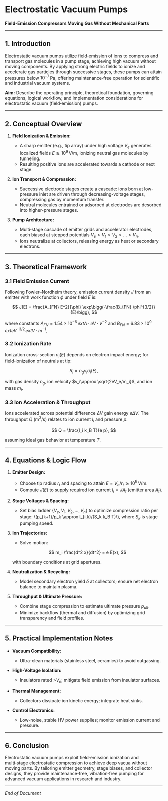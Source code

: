 # Electrostatic Vacuum Pumps
**Field-Emission Compressors Moving Gas Without Mechanical Parts**

---

## 1. Introduction

Electrostatic vacuum pumps utilize field‑emission of ions to compress and transport gas molecules in a pump stage, achieving high vacuum without moving components. By applying strong electric fields to ionize and accelerate gas particles through successive stages, these pumps can attain pressures below $10^{-7}$ Pa, offering maintenance‑free operation for scientific and industrial vacuum systems.

**Aim:** Describe the operating principle, theoretical foundation, governing equations, logical workflow, and implementation considerations for electrostatic vacuum (field‑emission) pumps.

---

## 2. Conceptual Overview

1. **Field Ionization & Emission:**

   * A sharp emitter (e.g., tip array) under high voltage $V_e$ generates localized fields $E\gtrsim 10^9$ V/m, ionizing neutral gas molecules by tunneling.
   * Resulting positive ions are accelerated towards a cathode or next stage.

2. **Ion Transport & Compression:**

   * Successive electrode stages create a cascade: ions born at low-pressure inlet are driven through decreasing-voltage stages, compressing gas by momentum transfer.
   * Neutral molecules entrained or adsorbed at electrodes are desorbed into higher-pressure stages.

3. **Pump Architecture:**

   * Multi‑stage cascade of emitter grids and accelerator electrodes, each biased at stepped potentials $V_e > V_1 > V_2 > \dots > V_n$.
   * Ions neutralize at collectors, releasing energy as heat or secondary electrons.

---

## 3. Theoretical Framework

### 3.1 Field Emission Current

Following Fowler–Nordheim theory, emission current density $J$ from an emitter with work function $\phi$ under field $E$ is:

$$
J(E) = \frac{A_{FN} E^2}{\phi} \exp\bigg(-\frac{B_{FN} \phi^{3/2}}{E}\bigg),
$$

where constants $A_{FN} = 1.54 \times 10^{-6}\,	ext{A·eV·V}^{-2}$ and $B_{FN} = 6.83 \times 10^9\,	ext{eV}^{-3/2}\,	ext{V·m}^{-1}$.

### 3.2 Ionization Rate

Ionization cross-section $\sigma_i(E)$ depends on electron impact energy; for field‑ionization of neutrals at tip:

$$
R_i = n_g v_i \sigma_i(E),
$$

with gas density $n_g$, ion velocity $v_i\approx \sqrt{2eV_e/m_i}$, and ion mass $m_i$.

### 3.3 Ion Acceleration & Throughput

Ions accelerated across potential difference $\Delta V$ gain energy $e\Delta V$. The throughput $Q$ (m$^3$/s) relates to ion current $I_i$ and pressure $p$:

$$
Q = \frac{I_i k_B T}{e p},
$$

assuming ideal gas behavior at temperature $T$.

---

## 4. Equations & Logic Flow

1. **Emitter Design:**

   * Choose tip radius $r_t$ and spacing to attain $E = V_e/r_t \gtrsim 10^9$ V/m.
   * Compute $J(E)$ to supply required ion current $I_i = J A_t$ (emitter area $A_t$).

2. **Stage Voltages & Spacing:**

   * Set bias ladder $\{V_e, V_1, V_2,\dots,V_n\}$ to optimize compression ratio per stage: \\(p\_{k+1}/p\_k \approx I\_{i,k}/(S\_k k\_B T)\\), where $S_k$ is stage pumping speed.

3. **Ion Trajectories:**

   * Solve motion:

   $$
   m_i \frac{d^2 x}{dt^2} = e E(x),
   $$

   with boundary conditions at grid apertures.

4. **Neutralization & Recycling:**

   * Model secondary electron yield $\delta$ at collectors; ensure net electron balance to maintain plasma.

5. **Throughput & Ultimate Pressure:**

   * Combine stage compression to estimate ultimate pressure $p_{ult}$.
   * Minimize backflow (thermal and diffusion) by optimizing grid transparency and field profiles.

---

## 5. Practical Implementation Notes

* **Vacuum Compatibility:**

  * Ultra-clean materials (stainless steel, ceramics) to avoid outgassing.
* **High-Voltage Isolation:**

  * Insulators rated >$V_e$; mitigate field emission from insulator surfaces.
* **Thermal Management:**

  * Collectors dissipate ion kinetic energy; integrate heat sinks.
* **Control Electronics:**

  * Low-noise, stable HV power supplies; monitor emission current and pressure.

---

## 6. Conclusion

Electrostatic vacuum pumps exploit field‑emission ionization and multi‑stage electrostatic compression to achieve deep vacua without moving parts. By tailoring emitter geometry, stage biases, and collector designs, they provide maintenance‑free, vibration‑free pumping for advanced vacuum applications in research and industry.

---

*End of Document*
